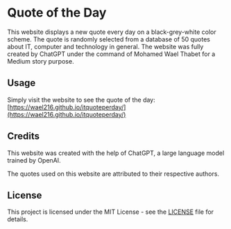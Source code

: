 # Quote of the Day

This website displays a new quote every day on a black-grey-white color scheme. The quote is randomly selected from a database of 50 quotes about IT, computer and technology in general. The website was fully created by ChatGPT under the command of Mohamed Wael Thabet for a Medium story purpose.

## Usage

Simply visit the website to see the quote of the day: [https://wael216.github.io/itquoteperday/](https://wael216.github.io/itquoteperday/)

## Credits

This website was created with the help of ChatGPT, a large language model trained by OpenAI.

The quotes used on this website are attributed to their respective authors.

## License

This project is licensed under the MIT License - see the [LICENSE](LICENSE) file for details.
